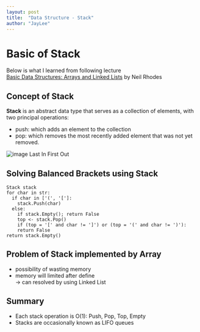 ```yaml
---
layout: post
title:  "Data Structure - Stack"
author: "JayLee"
---
```


# Basic of Stack
Below is what I learned from following lecture  
[Basic Data Structures: Arrays and Linked Lists][lecture] by Neil Rhodes

## Concept of Stack
**Stack** is an abstract data type that serves as a collection of elements, with two principal operations:

- push: which adds an element to the collection
- pop: which removes the most recently added element that was not yet removed.

![image][LIFO]
Last In First Out

## Solving Balanced Brackets using Stack
```
Stack stack
for char in str:
  if char in ['(', '[']:
    stack.Push(char)
  else:
    if stack.Empty(); return False
    top <- stack.Pop()
    if (top = '[' and char != ']') or (top = '(' and char != ')'):
    return False
return stack.Empty()
```

## Problem of Stack implemented by Array
- possibility of wasting memory
- memory will limited after define  
-> can resolved by using Linked List

## Summary
- Each stack operation is O(1): Push, Pop, Top, Empty
- Stacks are occasionally known as LIFO queues

[LIFO]: https://images.agoramedia.com/everydayhealth/gcms/The-Health-Benefits-of-Water-722x406.jpg?width=722
[lecture]: https://www.coursera.org/lecture/data-structures/arrays-OsBSF
